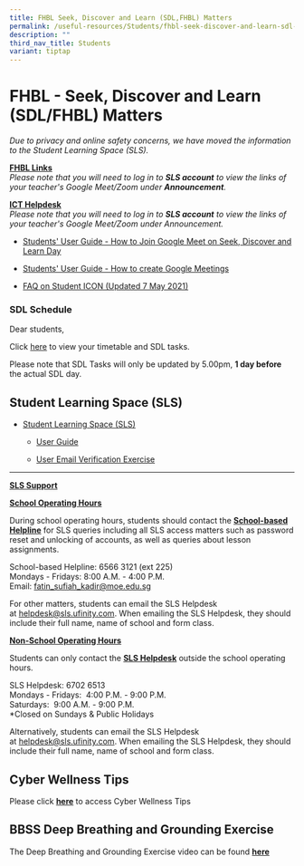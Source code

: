 ```yaml
---
title: FHBL Seek, Discover and Learn (SDL,FHBL) Matters
permalink: /useful-resources/Students/fhbl-seek-discover-and-learn-sdl-fhbl-matters/
description: ""
third_nav_title: Students
variant: tiptap
---
```

<h1>FHBL - Seek, Discover and Learn (SDL/FHBL) Matters</h1>
<p><em>Due to privacy and online safety concerns, we have moved the information to the Student Learning Space (SLS).</em>
</p>
<p><strong><u>FHBL Links</u></strong>
<br><em>Please note that you will need to log in to&nbsp;</em><strong><em>SLS account</em></strong><em>&nbsp;to view the links of your teacher's Google Meet/Zoom under&nbsp;</em><strong><em>Announcement</em></strong><em>.</em>
</p>
<p><strong><u>ICT Helpdesk</u></strong>
<br><em>Please note that you will need to log in to&nbsp;</em><strong><em>SLS account</em></strong><em>&nbsp;to view the links of your teacher's Google Meet/Zoom under Announcement.</em>
</p>
<ul data-tight="true" class="tight">
<li>
<p><a href="/files/Useful%20Resources/Students/FHBL/Students%20User%20Guide%20How%20to%20Join%20Google%20Meet%20on%20Home%20Based%20Learning%20Day.pdf" rel="noopener noreferrer nofollow" target="_blank">Students' User Guide - How to Join Google Meet on Seek, Discover and Learn Day</a>
</p>
</li>
<li>
<p><a href="/files/Useful%20Resources/Students/FHBL/Students%20User%20Guide%20-%20How%20to%20create%20Google%20Meetings.pdf" rel="noopener noreferrer nofollow" target="_blank">Students' User Guide - How to create Google Meetings</a>
</p>
</li>
<li>
<p><a href="/files/Useful%20Resources/Students/FHBL/FAQs%20on%20Student%20iCON%20updated%207%20May%202021.pdf" rel="noopener noreferrer nofollow" target="_blank">FAQ on Student ICON (Updated 7 May 2021)</a>
</p>
</li>
</ul>
<h3>SDL Schedule</h3>
<p>Dear students,&nbsp;</p>
<p>Click&nbsp;<a href="https://sites.google.com/moe.edu.sg/bbss-student-link/sdl-matters/summary-tasks" rel="noopener noreferrer nofollow" target="_blank">here</a>&nbsp;to
view your timetable and SDL tasks.</p>
<p>Please note that SDL Tasks will only be updated by 5.00pm, <strong>1 day before</strong> the
actual SDL day.</p>
<h2>Student Learning Space (SLS)</h2>
<ul>
<li>
<p><a href="https://vle.learning.moe.edu.sg/login" rel="noopener noreferrer nofollow" target="_blank">Student Learning Space (SLS)</a>
</p>
<ul data-tight="true" class="tight">
<li>
<p><a href="https://www.learning.moe.edu.sg/students/" rel="noopener noreferrer nofollow" target="_blank">User Guide</a>
</p>
</li>
<li>
<p><a href="/files/Useful%20Resources/Students/FHBL/SLS%20EMAIL%20VERIFICATION%20EXERCISE.pdf" rel="noopener noreferrer nofollow" target="_blank">User Email Verification Exercise</a>
</p>
</li>
</ul>
</li>
</ul>
<hr>
<p><strong><u>SLS Support</u></strong>
</p>
<p><strong><u>School Operating Hours</u></strong>
</p>
<p>During school operating hours, students should contact the&nbsp;<strong><u>School-based Helpline</u></strong>&nbsp;for
SLS queries including all SLS access matters such as password reset and
unlocking of accounts, as well as queries about lesson assignments.</p>
<p>School-based Helpline: 6566 3121 (ext 225)
<br>Mondays - Fridays: 8:00 A.M. - 4:00 P.M.
<br>Email:&nbsp;<a href="mailto:fatin_sufiah_kadir@moe.edu.sg" rel="noopener noreferrer nofollow" target="_blank">fatin_sufiah_kadir@moe.edu.sg</a>
</p>
<p>For other matters, students can email the SLS Helpdesk at&nbsp;<a href="mailto:helpdesk@sls.ufinity.com" rel="noopener noreferrer nofollow" target="_blank">helpdesk@sls.ufinity.com</a>.
When emailing the SLS Helpdesk, they should include their full name, name
of school and form class.</p>
<p><strong><u>Non-School Operating Hours</u></strong>
</p>
<p>Students can only contact the&nbsp;<strong><u>SLS Helpdesk</u></strong>&nbsp;outside
the school operating hours.</p>
<p>SLS Helpdesk: 6702 6513
<br>Mondays - Fridays:&nbsp; 4:00 P.M. - 9:00 P.M.
<br>Saturdays:&nbsp; 9:00 A.M. - 9:00 P.M.
<br>*Closed on Sundays &amp; Public Holidays</p>
<p>Alternatively, students can email the SLS Helpdesk at&nbsp;<a href="mailto:helpdesk@sls.ufinity.com" rel="noopener noreferrer nofollow" target="_blank">helpdesk@sls.ufinity.com</a>.
When emailing the SLS Helpdesk, they should include their full name, name
of school and form class.</p>
<h2>Cyber Wellness Tips</h2>
<p>Please click&nbsp;<strong><a href="/students/cyber-wellness-tips/" rel="noopener noreferrer nofollow" target="_blank">here</a></strong>&nbsp;to
access Cyber Wellness Tips</p>
<h2>BBSS Deep Breathing and Grounding Exercise</h2>
<p>The Deep Breathing and Grounding Exercise video can be found&nbsp;<strong><a href="/useful-resources/Students/BBSS-Deep-Breathing-and-Grounding-Exercise/" rel="noopener noreferrer nofollow" target="_blank">here</a></strong>
</p>